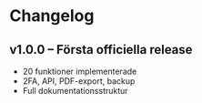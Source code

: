 # Changelog

## v1.0.0 – Första officiella release
- 20 funktioner implementerade
- 2FA, API, PDF-export, backup
- Full dokumentationsstruktur
